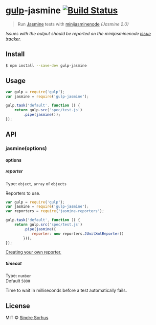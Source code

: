 # [gulp](http://gulpjs.com)-jasmine [![Build Status](https://travis-ci.org/sindresorhus/gulp-jasmine.svg?branch=master)](https://travis-ci.org/sindresorhus/gulp-jasmine)

> Run [Jasmine](http://jasmine.github.io/2.0/introduction.html) tests with [minijasminenode](https://github.com/juliemr/minijasminenode) *(Jasmine 2.0)*

*Issues with the output should be reported on the minijasminenode [issue tracker](https://github.com/juliemr/minijasminenode).*


## Install

```sh
$ npm install --save-dev gulp-jasmine
```


## Usage

```js
var gulp = require('gulp');
var jasmine = require('gulp-jasmine');

gulp.task('default', function () {
	return gulp.src('spec/test.js')
		.pipe(jasmine());
});
```


## API

### jasmine(options)

#### options

##### reporter

Type: `object`, `array` of `objects`

Reporters to use.

```js
var gulp = require('gulp');
var jasmine = require('gulp-jasmine');
var reporters = require('jasmine-reporters');

gulp.task('default', function () {
	return gulp.src('spec/test.js')
		.pipe(jasmine({
			reporter: new reporters.JUnitXmlReporter()
		}));
});
```

[Creating your own reporter.](http://jasmine.github.io/2.1/custom_reporter.html)

##### timeout

Type: `number`  
Default `5000`

Time to wait in milliseconds before a test automatically fails.


## License

MIT © [Sindre Sorhus](http://sindresorhus.com)
